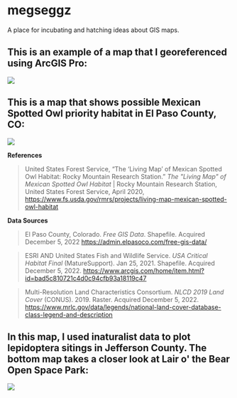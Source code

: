 # megseggz
A place for incubating and hatching ideas about GIS maps. 


## This is an example of a map that I georeferenced using ArcGIS Pro:

![](https://github.com/megsmedes/megseggz/blob/main/Old_Map_MiniProject1.jpg)



## This is a map that shows possible Mexican Spotted Owl priority habitat in El Paso County, CO:

![](https://github.com/megsmedes/megseggz/blob/main/HabitatPriorityMap2.jpg)


**References**

> United States Forest Service, “The ‘Living Map’ of Mexican Spotted Owl Habitat: Rocky Mountain Research Station.” *The "Living Map" of Mexican Spotted Owl Habitat* | Rocky Mountain Research Station, United States Forest Service, April 2020, https://www.fs.usda.gov/rmrs/projects/living-map-mexican-spotted-owl-habitat

**Data Sources**

> El Paso County, Colorado. *Free GIS Data*. Shapefile. Acquired December 5, 2022 https://admin.elpasoco.com/free-gis-data/

> ESRI AND United States Fish and Wildlife Service. *USA Critical Habitat Final* (MatureSupport). Jan 25, 2021. Shapefile. Acquired December 5, 2022. https://www.arcgis.com/home/item.html?id=bad5c810721c4d0c94cfb93a18119c47

> Multi-Resolution Land Characteristics Consortium. *NLCD 2019 Land Cover* (CONUS). 2019. Raster. Acquired December 5, 2022. https://www.mrlc.gov/data/legends/national-land-cover-database-class-legend-and-description



## In this map, I used inaturalist data to plot lepidoptera sitings in Jefferson County.  The bottom map takes a closer look at Lair o' the Bear Open Space Park:

![](https://github.com/megsmedes/megseggz/blob/main/SmedesMiniProject_JeffcoButterflies.jpg)
